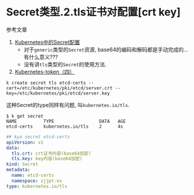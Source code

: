 # Secret类型.2.tls证书对配置[crt key] 

参考文章

1. [Kubernetes中的Secret配置](https://www.cnblogs.com/Leslieblog/p/10158429.html)
    - 对于`generic`类型的`Secret`资源, base64的编码和解码都是手动完成的...有什么意义???
    - 没有讲`tls`类型的`Secret`的使用方法.
2. [Kubernetes-token（四）](https://www.jianshu.com/p/1c188189678c)

```
k create secret tls etcd-certs --cert=/etc/kubernetes/pki/etcd/server.crt --key=/etc/kubernetes/pki/etcd/server.key
```

这种Secret的type同样有问题, 叫`kubernetes.io/tls`.

```log
$ k get secret
NAME          TYPE                 DATA   AGE
etcd-certs    kubernetes.io/tls    2      4s
```

```yaml
## kya secret etcd-certs
apiVersion: v1
data:
  tls.crt: crt证书内容(base64加密)
  tls.key: key内容(base64加密)
kind: Secret
metadata:
  name: etcd-certs
  namespace: zjjpt-es
type: kubernetes.io/tls
```

